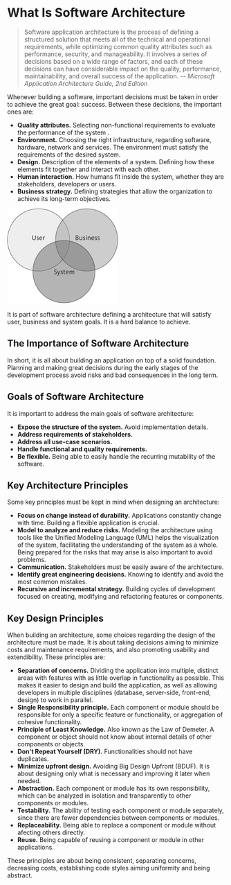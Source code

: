 # What Is Software Architecture
> Software application architecture is the process of defining a structured solution that meets all of the technical and operational requirements, while optimizing common quality attributes such as performance, security, and manageability. It involves a series of decisions based on a wide range of factors, and each of these decisions can have considerable impact on the quality, performance, maintainability, and overall success of the application.
> -- <cite>Microsoft Application Architecture Guide, 2nd Edition</cite>

Whenever building a software, important decisions must be taken in order to achieve the great goal: success. Between these decisions, the important ones are:

* **Quality attributes.** Selecting non-functional requirements to evaluate the performance of the system .
* **Environment.** Choosing the right infrastructure, regarding software, hardware, network and services. The environment must satisfy the requirements of the desired system.
* **Design.** Description of the elements of a system. Defining how these elements fit together and  interact with each other.
*  **Human interaction.** How humans fit inside the system, whether they are stakeholders, developers or users.
*  **Business strategy.** Defining strategies that allow the organization to achieve its long-term objectives.

 ![teste](./resources/img/figure1.png) 
 
It is part of software architecture defining a architecture that will satisfy user, business and system goals. It is a hard balance to achieve.

## The Importance of Software Architecture
In short, it is all about building an application on top of a solid foundation. Planning and making great decisions during the early stages of the development process avoid risks and bad consequences in the long term. 
## Goals of Software Architecture

It is important to address the main goals of software architecture:

* **Expose the structure of the system.** Avoid implementation details.
* **Address requirements of stakeholders.**
* **Address all use-case scenarios.**
* **Handle functional and quality requirements.**
* **Be flexible.** Being able to easily handle the recurring mutability of the software.

## Key Architecture Principles

Some key principles must be kept in mind when designing an architecture:

* **Focus on change instead of durability.** Applications constantly change with time. Building a flexible application is crucial.
* **Model to analyze and reduce risks.** Modeling the architecture using tools like the Unified Modeling Language (UML) helps the visualization of the system, facilitating the understanding of the system as a whole. Being prepared for the risks that may arise is also important to avoid problems.
* **Communication.** Stakeholders must be easily aware of the architecture.
* **Identify great engineering decisions.** Knowing to identify and avoid the most common mistakes.
* **Recursive and incremental strategy.** Building cycles of development focused on creating, modifying and refactoring features or components.


## Key Design Principles

When building an architecture, some choices regarding the design of the architecture must be made. It is about taking decisions aiming to minimize costs and maintenance requirements, and also promoting usability and extendibility. These principles are:

* **Separation of concerns.** Dividing the application into multiple, distinct areas with features with as little overlap in functionality as possible. This makes it easier to design and build the application, as well as allowing developers in multiple disciplines (database, server-side, front-end, design) to work in parallel.
* **Single Responsibility principle.** Each component or module should be responsible for only a specific feature or functionality, or aggregation of cohesive functionality.
* **Principle of Least Knowledge.** Also known as the Law of Demeter. A component or object should not know about internal details of other components or objects.
* **Don't Repeat Yourself (DRY).** Functionalities should not have duplicates.
* **Minimize upfront design.** Avoiding Big Design Upfront (BDUF). It is about designing only what is necessary and improving it later when needed.
* **Abstraction.** Each component or module has its own responsibility, which can be analyzed in isolation and transparently to other components or modules.
* **Testability.** The ability of testing each component or module separately, since there are fewer dependencies between components or modules.
* **Replaceability.** Being able to replace a component or module without afecting others directly.
* **Reuse.** Being capable of reusing a component or module in other applications.

These principles are about being consistent, separating concerns, decreasing costs, establishing code styles aiming uniformity and being abstract.
